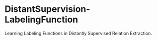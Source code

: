 # DistantSupervision-LabelingFunction
Learning Labeling Functions in Distantly Supervised Relation Extraction.
